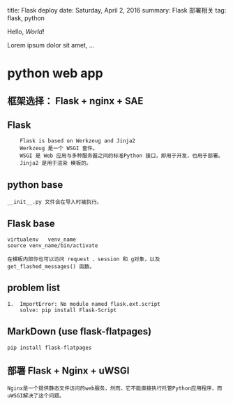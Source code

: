 title: Flask deploy
date: Saturday, April 2, 2016
summary: Flask 部署相关
tag: flask, python

Hello, *World*!

Lorem ipsum dolor sit amet, …

# python web app

## 框架选择： Flask + nginx + SAE

## Flask 
		Flask is based on Werkzeug and Jinja2
		Werkzeug 是一个 WSGI 套件。 
		WSGI 是 Web 应用与多种服务器之间的标准Python 接口，即用于开发，也用于部署。 
		Jinja2 是用于渲染 模板的。

## python base
	__init__.py 文件会在导入时被执行。 

## Flask base
	
	virtualenv	 venv_name
	source venv_name/bin/activate

	在模板内部你也可以访问 request 、session 和 g对象，以及 get_flashed_messages() 函数。

## problem list
	1.	ImportError: No module named flask.ext.script
		solve: pip install Flask-Script 

## MarkDown (use flask-flatpages)

	pip install flask-flatpages


## 部署 Flask + Nginx + uWSGI 
	Nginx是一个提供静态文件访问的web服务，然而，它不能直接执行托管Python应用程序，而uWSGI解决了这个问题。